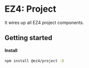 # EZ4: Project

It wires up all EZ4 project components.

## Getting started

#### Install

```sh
npm install @ez4/project -D
```
